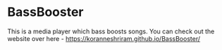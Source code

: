 # BassBooster
This is a media player which bass boosts songs.
You can check out the website over here - https://koranneshriram.github.io/BassBooster/
